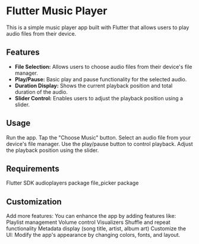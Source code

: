 # Flutter Music Player

This is a simple music player app built with Flutter that allows users to play audio files from their device.

## Features

* **File Selection:** Allows users to choose audio files from their device's file manager.
* **Play/Pause:** Basic play and pause functionality for the selected audio.
* **Duration Display:** Shows the current playback position and total duration of the audio.
* **Slider Control:** Enables users to adjust the playback position using a slider.
## Usage
Run the app.
Tap the "Choose Music" button.
Select an audio file from your device's file manager.
Use the play/pause button to control playback.
Adjust the playback position using the slider.
## Requirements
Flutter SDK
audioplayers package
file_picker package
## Customization
Add more features: You can enhance the app by adding features like:
Playlist management
Volume control
Visualizers
Shuffle and repeat functionality
Metadata display (song title, artist, album art)
Customize the UI: Modify the app's appearance by changing colors, fonts, and layout.
